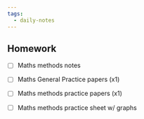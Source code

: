 ```yaml
---
tags:
  - daily-notes
---
```

## Homework 
- [ ] Maths methods notes
- [ ] Maths General Practice papers (x1)
- [ ] Maths methods practice papers (x1)

- [ ] Maths methods practice sheet w/ graphs